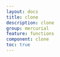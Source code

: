 ```yaml
---
layout: docs
title: clone
description: clone
group: mercurial
feature: functions
component: clone
toc: true
---
```



